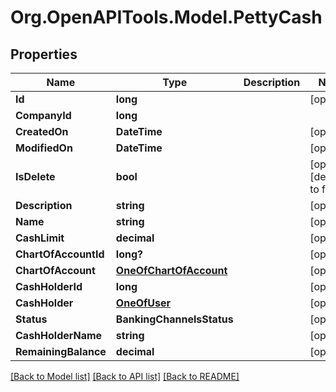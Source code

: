 # Org.OpenAPITools.Model.PettyCash

## Properties

Name | Type | Description | Notes
------------ | ------------- | ------------- | -------------
**Id** | **long** |  | [optional] 
**CompanyId** | **long** |  | 
**CreatedOn** | **DateTime** |  | [optional] 
**ModifiedOn** | **DateTime** |  | [optional] 
**IsDelete** | **bool** |  | [optional] [default to false]
**Description** | **string** |  | [optional] 
**Name** | **string** |  | [optional] 
**CashLimit** | **decimal** |  | [optional] 
**ChartOfAccountId** | **long?** |  | [optional] 
**ChartOfAccount** | [**OneOfChartOfAccount**](OneOfChartOfAccount.md) |  | [optional] 
**CashHolderId** | **long** |  | [optional] 
**CashHolder** | [**OneOfUser**](OneOfUser.md) |  | [optional] 
**Status** | **BankingChannelsStatus** |  | [optional] 
**CashHolderName** | **string** |  | [optional] 
**RemainingBalance** | **decimal** |  | [optional] 

[[Back to Model list]](../README.md#documentation-for-models) [[Back to API list]](../README.md#documentation-for-api-endpoints) [[Back to README]](../README.md)

